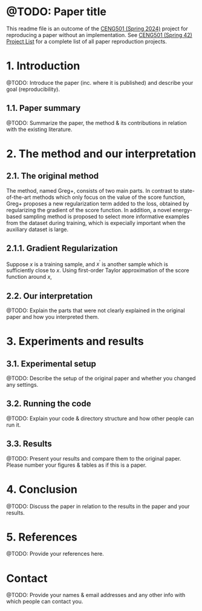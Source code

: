 # @TODO: Paper title

This readme file is an outcome of the [CENG501 (Spring 2024)](https://ceng.metu.edu.tr/~skalkan/DL/) project for reproducing a paper without an implementation. See [CENG501 (Spring 42) Project List](https://github.com/CENG501-Projects/CENG501-Fall2024) for a complete list of all paper reproduction projects.

# 1. Introduction

@TODO: Introduce the paper (inc. where it is published) and describe your goal (reproducibility).

## 1.1. Paper summary

@TODO: Summarize the paper, the method & its contributions in relation with the existing literature.

# 2. The method and our interpretation

## 2.1. The original method

The method, named Greg+, consists of two main parts. In contrast to state-of-the-art methods which only focus on the value of the score function, Greg+ proposes a new regularization term added to the loss, obtained by regularizing the gradient of the score function. In addition, a novel energy-based sampling method is proposed to select more informative examples from the dataset during training, which is expecially important when the auxiliary dataset is large.

## 2.1.1. Gradient Regularization

Suppose $x$ is a training sample, and $x^{'}$ is another sample which is sufficiently close to $x$. Using first-order Taylor approximation of the score function around $x$,

## 2.2. Our interpretation

@TODO: Explain the parts that were not clearly explained in the original paper and how you interpreted them.

# 3. Experiments and results

## 3.1. Experimental setup

@TODO: Describe the setup of the original paper and whether you changed any settings.

## 3.2. Running the code

@TODO: Explain your code & directory structure and how other people can run it.

## 3.3. Results

@TODO: Present your results and compare them to the original paper. Please number your figures & tables as if this is a paper.

# 4. Conclusion

@TODO: Discuss the paper in relation to the results in the paper and your results.

# 5. References

@TODO: Provide your references here.

# Contact

@TODO: Provide your names & email addresses and any other info with which people can contact you.
